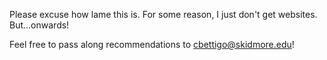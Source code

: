 Please excuse how lame this is. For some reason, I just don't get websites. But...onwards!

Feel free to pass along recommendations to cbettigo@skidmore.edu!
